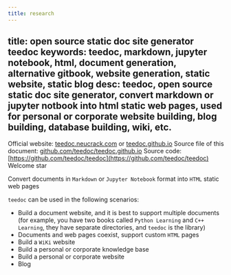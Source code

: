 ```yaml
---
title: research
---
```


title: open source static doc site generator teedoc
keywords: teedoc, markdown, jupyter notebook, html, document generation, alternative gitbook, website generation, static website, static blog
desc: teedoc, open source static doc site generator, convert markdown or jupyter notbook into html static web pages, used for personal or corporate website building, blog building, database building, wiki, etc.
---


Official website: [teedoc.neucrack.com](https://teedoc.neucrack.com/) or [teedoc.github.io](https://teedoc.github.io/)
Source file of this document: [github.com/teedoc/teedoc.github.io](https://github.com/teedoc/teedoc.github.io)
Source code: [https://github.com/teedoc/teedoc](https://github.com/teedoc/teedoc) Welcome star

Convert documents in `Markdown` or `Jupyter Notebook` format into `HTML` static web pages

`teedoc` can be used in the following scenarios:
* Build a document website, and it is best to support multiple documents (for example, you have two books called `Python Learning` and `C++ Learning`, they have separate directories, and `teedoc` is the library)
* Documents and web pages coexist, support custom `HTML` pages
* Build a `WiKi` website
* Build a personal or corporate knowledge base
* Build a personal or corporate website
* Blog